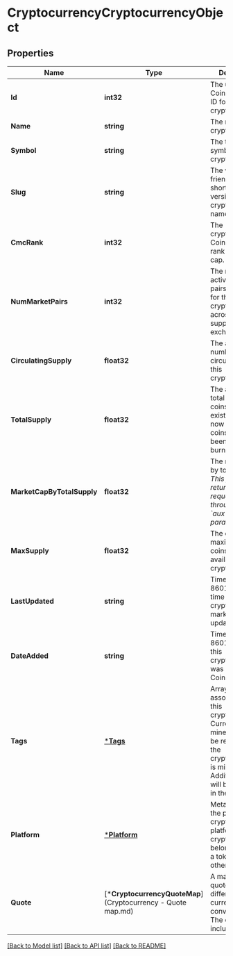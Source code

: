 # CryptocurrencyCryptocurrencyObject

## Properties
Name | Type | Description | Notes
------------ | ------------- | ------------- | -------------
**Id** | **int32** | The unique CoinMarketCap ID for this cryptocurrency. | [default to null]
**Name** | **string** | The name of this cryptocurrency. | [default to null]
**Symbol** | **string** | The ticker symbol for this cryptocurrency. | [default to null]
**Slug** | **string** | The web URL friendly shorthand version of this cryptocurrency name. | [default to null]
**CmcRank** | **int32** | The cryptocurrency&#39;s CoinMarketCap rank by market cap. | [optional] [default to null]
**NumMarketPairs** | **int32** | The number of active trading pairs available for this cryptocurrency across supported exchanges. | [optional] [default to null]
**CirculatingSupply** | **float32** | The approximate number of coins circulating for this cryptocurrency. | [optional] [default to null]
**TotalSupply** | **float32** | The approximate total amount of coins in existence right now (minus any coins that have been verifiably burned). | [optional] [default to null]
**MarketCapByTotalSupply** | **float32** | The market cap by total supply. *This field is only returned if requested through the &#x60;aux&#x60; request parameter.* | [optional] [default to null]
**MaxSupply** | **float32** | The expected maximum limit of coins ever to be available for this cryptocurrency. | [optional] [default to null]
**LastUpdated** | **string** | Timestamp (ISO 8601) of the last time this cryptocurrency&#39;s market data was updated. | [default to null]
**DateAdded** | **string** | Timestamp (ISO 8601) of when this cryptocurrency was added to CoinMarketCap. | [optional] [default to null]
**Tags** | [***Tags**](tags.md) | Array of tags associated with this cryptocurrency. Currently only a mineable tag will be returned if the cryptocurrency is mineable. Additional tags will be returned in the future. | [optional] [default to null]
**Platform** | [***Platform**](platform.md) | Metadata about the parent cryptocurrency platform this cryptocurrency belongs to if it is a token, otherwise null. | [optional] [default to null]
**Quote** | [***CryptocurrencyQuoteMap**](Cryptocurrency - Quote map.md) | A map of market quotes in different currency conversions. The default map included is USD. | [default to null]

[[Back to Model list]](../README.md#documentation-for-models) [[Back to API list]](../README.md#documentation-for-api-endpoints) [[Back to README]](../README.md)



